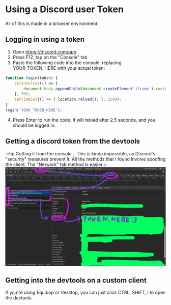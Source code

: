 # Using a Discord user Token
All of this is made in a browser environment.

## Logging in using a token 
1. Open https://discord.com/app
2. Press F12, tap on the "Console" tab
3. Paste the following code into the console, replacing YOUR_TOKEN_HERE with your actual token:
```javascript
function login(token) {
    setInterval(() => {
        document.body.appendChild(document.createElement`iframe`).contentWindow.localStorage.token = `"${token}"`;
    }, 50);
    setTimeout(() => { location.reload(); }, 2500);
}
login('YOUR_TOKEN_HERE');
```
4. Press Enter to run the code. It will reload after 2.5 seconds, and you should be logged in.

## Getting a discord token from the devtools
:::tip Getting it from the *console*...
This is kinda impossible, as Discord's "security" measures prevent it. All the methods that I found involve spoofing the client. The "Network" tab method is easier
:::
![get token](image.webp)

## Getting into the devtools on a custom client
If you're using Equibop or Vesktop, you can just click CTRL, SHIFT, I to open the devtools.